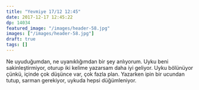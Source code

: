 ```yaml
---
title: "Yevmiye 17/12 12:45"
date: 2017-12-17 12:45:22
dp: 14034
featured_image: "/images/header-58.jpg"
images: ["/images/header-58.jpg"]
draft: true
tags: []
---
```




Ne uyuduğumdan, ne uyanıklığımdan bir şey anlıyorum. Uyku beni sakinleştirmiyor,
oturup iki kelime yazarsam daha iyi geliyor. Uyku bölünüyor çünkü, içinde çok
düşünce var, çok fazla plan. Yazarken ipin bir ucundan tutup, sarman gerekiyor,
uykuda hepsi düğümleniyor.


